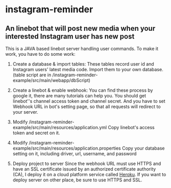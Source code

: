 # instagram-reminder
An linebot that will post new media when your interested Instagram user has new post
--------------------------------------------------------------------------------------

This is a JAVA based linebot server handling user commands.
To make it work, you have to do some work:

1. Create a database & import tables:
  These tables record user id and Instagram users' latest media code.
  Import them to your own database.  (table script are in /instagram-reminder-example/src/main/webapp/dbScript)

2. Create a linebot & enable webhook: 
  You can find these process by google it, there are many tutorials can help you.
  You should get linebot''s channel access token and channel secret. 
  And you have to set Webhook URL in bot's setting page, so that all requests will redirect to your server. 

3. Modify /instagram-reminder-example/src/main/resources/application.yml
  Copy linebot's access token and secret on it.

4. Modify /instagram-reminder-example/src/main/resources/application.properties
  Copy your database setting on it, including driver, url, username, and password
  
5. Deploy project to server
  Since the webhook URL must use HTTPS and have an SSL certificate issued by an authorized certificate authority (CA), 
  I deploy it on a cloud platform service called [Heroku](https://www.heroku.com/).
  If you want to deploy server on other place, be sure to use HTTPS and SSL.
  
